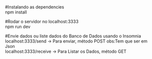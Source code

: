 #Instalando as dependencies<br>
npm install<br>

#Rodar o servidor no  localhost:3333 <br>
npm run dev<br>

#Envie dados ou liste dados do Banco de Dados usando o Insomnia <br>
localhost:3333/send    -> Para enviar, método POST  obs:Tem que ser em  Json <br>
localhost:3333/receive -> Para Listar os Dados, método GET<br>

